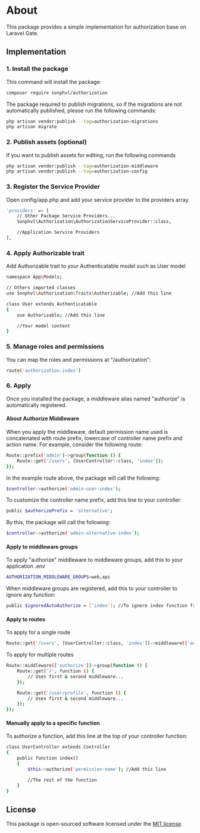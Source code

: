 # About

This package provides a simple implementation for authorization base on Laravel Gate.

## Implementation

### 1. Install the package

This command will install the package:

```bash
composer require sonphvl/authorization
```

The package required to publish migrations, so if the migrations are not automatically published, please run the following commands:

```bash
php artisan vendor:publish --tag=authorization-migrations
php artisan migrate
```

### 2. Publish assets (optional)

If you want to publish assets for editing, run the following commands

```bash
php artisan vendor:publish --tag=authorization-middleware
php artisan vendor:publish --tag=authorization-config
```

### 3. Register the Service Provider

Open config/app.php and add your service provider to the providers array.

```bash
'providers' => [
    // Other Package Service Providers...
    Sonphvl\Authorization\AuthorizationServiceProvider::class,

    //Application Service Providers
],
```

### 4. Apply Authorizable trait

Add Authorizable trait to your Authenticatable model such as User model

```bash
namespace App\Models;

// Others imported classes
use Sonphvl\Authorization\Traits\Authorizable; //Add this line

class User extends Authenticatable
{
    use Authorizable; //Add this line

    //Your model content
}
```

### 5. Manage roles and permissions

You can map the roles and permissions at "/authorization":

```bash
route('authorization.index')
```

### 6. Apply

Once you installed the package, a middleware alias named "authorize" is automatically registered.

#### About Authorize Middleware

When you apply the middleware, default permission name used is concatenated with route prefix, lowercase of controller name prefix and action name.
For example, consider the following route:

```bash
Route::prefix('admin')->group(function () {
    Route::get('/users', [UserController::class, 'index']);
});
```

In the example route above, the package will call the following:

```bash
$controller->authorize('admin-user-index');
```

To customize the controller name prefix, add this line to your controller:

```bash
public $authorizePrefix = 'alternative';
```

By this, the package will call the following:

```bash
$controller->authorize('admin-alternative-index');
```

#### Apply to middleware groups

To apply "authorize" middleware to middleware groups, add this to your application .env

```bash
AUTHORIZATION_MIDDLEWARE_GROUPS=web,api
```

When middleware groups are registered, add this to your controller to ignore any function:

```bash
public $ignoredAutoAuthorize = ['index']; //To ignore index function from authorization
```

#### Apply to routes

To apply for a single route

```bash
Route::get('/users', [UserController::class, 'index'])->middleware(['authorize']);
```

To apply for multiple routes

```bash
Route::middleware(['authorize'])->group(function () {
    Route::get('/', function () {
        // Uses first & second middleware...
    });

    Route::get('/user/profile', function () {
        // Uses first & second middleware...
    });
});
```

#### Manually apply to a specific function

To authorize a function, add this line at the top of your controller function:

```bash
class UserController extends Controller
{
    public function index()
    {
        $this->authorize('permission-name'); //Add this line

        //The rest of the function
    }
}
```

## License

This package is open-sourced software licensed under the [MIT license](https://opensource.org/licenses/MIT).
